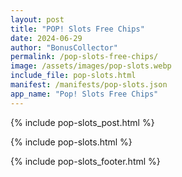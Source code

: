 ```yaml
---
layout: post
title: "POP! Slots Free Chips"
date: 2024-06-29
author: "BonusCollector"
permalink: /pop-slots-free-chips/
image: /assets/images/pop-slots.webp
include_file: pop-slots.html
manifest: /manifests/pop-slots.json
app_name: "Pop! Slots Free Chips"
---
```


{% include pop-slots_post.html %}

{% include pop-slots.html %}

{% include pop-slots_footer.html %}